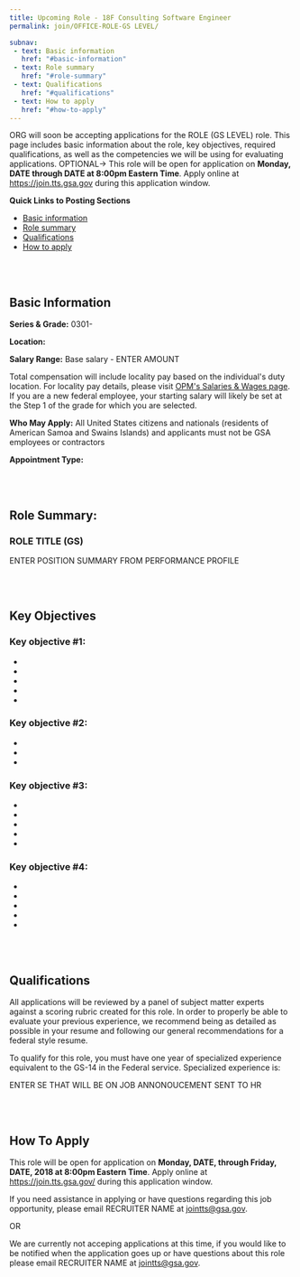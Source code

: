 ```yaml
---
title: Upcoming Role - 18F Consulting Software Engineer
permalink: join/OFFICE-ROLE-GS LEVEL/

subnav:
 - text: Basic information
   href: "#basic-information"
 - text: Role summary
   href: "#role-summary"
 - text: Qualifications
   href: "#qualifications"
 - text: How to apply
   href: "#how-to-apply"
---
```


ORG will soon be accepting applications for the ROLE (GS LEVEL) role. This page includes basic information about the role,
key objectives, required qualifications, as well as the competencies we will be using for evaluating applications. OPTIONAL->
This role will be open for application on **Monday, DATE through DATE at 8:00pm Eastern Time**. Apply online
at <https://join.tts.gsa.gov> during this application window.

**Quick Links to Posting Sections**
- [Basic information](#basic-information)
- [Role summary](#role-summary)
- [Qualifications](#qualifications)
- [How to apply](#how-to-apply)


<div class="paragraph"><p><br>
<br></p></div>


## Basic Information

**Series & Grade:**
0301-

**Location:**


**Salary Range:**
Base salary  - ENTER AMOUNT

Total compensation will include locality pay based on the individual's duty location. For locality pay details, please
visit [OPM's Salaries & Wages page](https://www.opm.gov/policy-data-oversight/pay-leave/salaries-wages/). If you are a new federal employee, your starting salary will likely be set at the Step 1 of the
grade for which you are selected.

**Who May Apply:**
All United States citizens and nationals (residents of American Samoa and Swains Islands) and applicants must not be GSA
employees or contractors

**Appointment Type:**




<div class="paragraph"><p><br>
<br></p></div>


## Role Summary:

### ROLE TITLE (GS)

ENTER POSITION SUMMARY FROM PERFORMANCE PROFILE
<div class="paragraph"><p><br>
<br></p></div>

## Key Objectives

### Key objective #1:
-
-
-
-
-


### Key objective #2:
-
-
-

### Key objective #3:
-
-
-
-
-


### Key objective #4:
-
-
-
-
-


<div class="paragraph"><p><br>
<br></p></div>

## Qualifications

All applications will be reviewed by a panel of subject matter experts against a scoring rubric created for this role. In
order to properly be able to evaluate your previous experience, we recommend being as detailed as possible in your resume
and following our general recommendations for a federal style resume.

To qualify for this role, you must have one year of specialized experience equivalent to the GS-14 in the Federal service.
Specialized experience is:

ENTER SE THAT WILL BE ON JOB ANNONOUCEMENT SENT TO HR



<div class="paragraph"><p><br>
<br></p></div>



## How To Apply

This role will be open for application on **Monday, DATE, through Friday, DATE, 2018 at 8:00pm Eastern Time**.
Apply online at <https://join.tts.gsa.gov/> during this application window.

If you need assistance in applying or have questions regarding this job opportunity, please email RECRUITER NAME at
[jointts@gsa.gov](mailto:jointts@gsa.gov).


 OR

 We are currently not acceping applications at this time, if you would like to be notified when the application goes up or
 have questions about this role please email RECRUITER NAME at [jointts@gsa.gov](mailto:jointts@gsa.gov).


